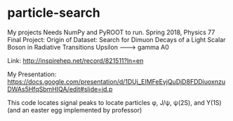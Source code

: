 # particle-search
My projects
Needs NumPy and PyROOT to run.
Spring 2018, Physics 77 Final Project:
Origin of Dataset: Search for Dimuon Decays of a Light Scalar Boson in Radiative Transitions Upsilon ---> gamma A0

Link: http://inspirehep.net/record/821511?ln=en

My Presentation: https://docs.google.com/presentation/d/1DUj_EIMFeEvjQuDjD8FDDiuoxnzuDWAs5HfqSbmHIQA/edit#slide=id.p

This code locates signal peaks to locate particles φ, J/ψ, ψ(2S), and Υ(1S) (and an easter egg implemented by professor)
